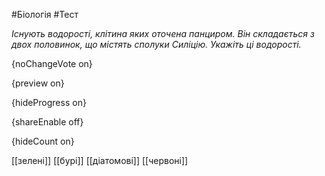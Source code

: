 #Біологія #Тест

*Існують водорості, клітина яких оточена панциром. Він складається з двох половинок, що містять сполуки Силіцію. Укажіть ці водорості.*

{noChangeVote on}

{preview on}

{hideProgress on}

{shareEnable off}

{hideCount on}

[[зелені]]
[[бурі]]
[[діатомові]]
[[червоні]]
